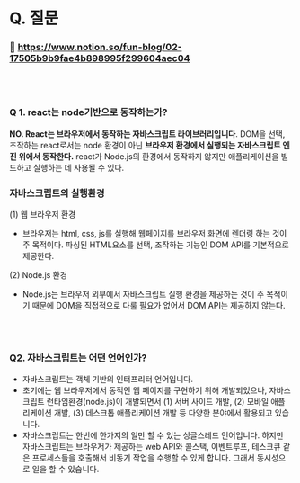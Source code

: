 
# Q. 질문<br>
### 📕 https://www.notion.so/fun-blog/02-17505b9b9fae4b898995f299604aec04
<br>
<br> 

### Q 1. react는 node기반으로 동작하는가?

**NO. React는 브라우저에서 동작하는 자바스크립트 라이브러리입니다**. DOM을 선택, 조작하는 react로서는 node 환경이 아닌 **브라우저 환경에서 실행되는 자바스크립트 엔진 위에서 동작한다.** react가 Node.js의 환경에서 동작하지 않지만 애플리케이션을 빌드하고 실행하는 데 사용될 수 있다. 

### **자바스크립트의 실행환경**
(1) 웹 브라우저 환경
- 브라우저는 html, css, js를 실행해 웹페이지를 브라우저 화면에 렌더링 하는 것이 주 목적이다. 파싱된 HTML요소를 선택, 조작하는 기능인 DOM API를 기본적으로 제공한다.

(2) Node.js 환경
- Node.js는 브라우저 외부에서 자바스크립트 실행 환경을 제공하는 것이 주 목적이기 때문에 DOM을 직접적으로 다룰 필요가 없어서 DOM API는 제공하지 않는다.
<br>
<br>

### Q2. 자바스크립트는 어떤 언어인가?

- 자바스크립트는 객체 기반의 인터프리터 언어입니다.
- 초기에는 웹 브라우저에서 동적인 웹 페이지를 구현하기 위해 개발되었으나, 
자바스크립트 런타임환경(node.js)이 개발되면서 
  (1) 서버 사이드 개발, 
  (2) 모바일 애플리케이션 개발, 
  (3) 데스크톱 애플리케이션 개발 등 다양한 분야에서 활용되고 있습니다.
- 자바스크립트는 한번에 한가지의 일만 할 수 있는 싱글스레드 언어입니다. 
하지만 자바스크립트는 브라우저가 제공하는 web API와 콜스택, 이벤트루프, 테스크큐 같은 프로세스들을 호출해서 비동기 작업을 수행할 수 있게 합니다. 그래서 동시성으로 일을 할 수 있습니다. 